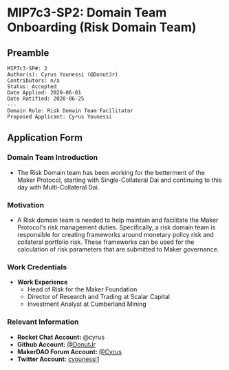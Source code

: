 # MIP7c3-SP2: Domain Team Onboarding (Risk Domain Team)

## Preamble

```
MIP7c3-SP#: 2
Author(s): Cyrus Younessi (@DonutJr)
Contributors: n/a
Status: Accepted
Date Applied: 2020-06-01
Date Ratified: 2020-06-25
---
Domain Role: Risk Domain Team Facilitator
Proposed Applicant: Cyrus Younessi
```

## Application Form

### Domain Team Introduction

- The Risk Domain team has been working for the betterment of the Maker Protocol, starting with Single-Collateral Dai and continuing to this day with Multi-Collateral Dai.

### Motivation

- A Risk domain team is needed to help maintain and facilitate the Maker Protocol's risk management duties. Specifically, a risk domain team is responsible for creating frameworks around monetary policy risk and collateral portfolio risk. These frameworks can be used for the calculation of risk parameters that are submitted to Maker governance.

### Work Credentials

- **Work Experience**
    - Head of Risk for the Maker Foundation
    - Director of Research and Trading at Scalar Capital
    - Investment Analyst at Cumberland Mining

### Relevant Information

- **Rocket Chat Account:** @cyrus
- **Github Account:** [@DonutJr](https://github.com/DonutJr)
- **MakerDAO Forum Account:** [@Cyrus](https://forum.makerdao.com/u/cyrus/summary)
- **Twitter Account:** [cyounessi1](https://twitter.com/cyounessi1)
